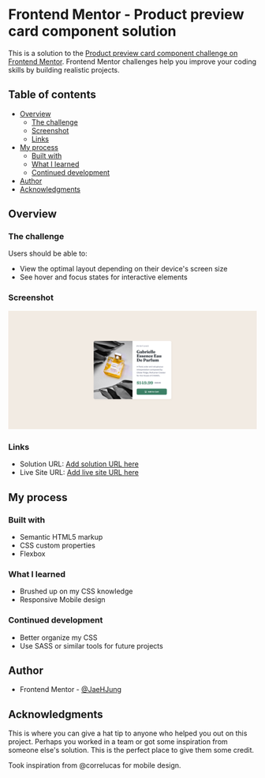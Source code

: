 # Frontend Mentor - Product preview card component solution

This is a solution to the [Product preview card component challenge on Frontend Mentor](https://www.frontendmentor.io/challenges/product-preview-card-component-GO7UmttRfa). Frontend Mentor challenges help you improve your coding skills by building realistic projects.

## Table of contents

-   [Overview](#overview)
    -   [The challenge](#the-challenge)
    -   [Screenshot](#screenshot)
    -   [Links](#links)
-   [My process](#my-process)
    -   [Built with](#built-with)
    -   [What I learned](#what-i-learned)
    -   [Continued development](#continued-development)
-   [Author](#author)
-   [Acknowledgments](#acknowledgments)

## Overview

### The challenge

Users should be able to:

-   View the optimal layout depending on their device's screen size
-   See hover and focus states for interactive elements

### Screenshot

![](./screenshot.jpg)

### Links

-   Solution URL: [Add solution URL here](https://jaehjung.github.io/product-preview-card-component-main/)
-   Live Site URL: [Add live site URL here](https://jaehjung.github.io/product-preview-card-component-main/)

## My process

### Built with

-   Semantic HTML5 markup
-   CSS custom properties
-   Flexbox

### What I learned

-   Brushed up on my CSS knowledge
-   Responsive Mobile design

### Continued development

-   Better organize my CSS
-   Use SASS or similar tools for future projects

## Author

-   Frontend Mentor - [@JaeHJung](https://www.frontendmentor.io/profile/JaeHJung)

## Acknowledgments

This is where you can give a hat tip to anyone who helped you out on this project. Perhaps you worked in a team or got some inspiration from someone else's solution. This is the perfect place to give them some credit.

Took inspiration from @correlucas for mobile design.
